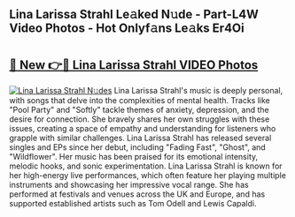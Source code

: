 ## Lina Larissa Strahl Le𝚊ked N𝚞de - Part-L4W Video Photos - Hot Onlyf𝚊ns Le𝚊ks Er4Oi

# <h2><a href="http://ab20852.deff.icu/?id=Lina+Larissa+Strahl">🔗 New 👉🔴 Lina Larissa Strahl VIDEO Photos</a></h2>

[![Lina Larissa Strahl N𝚞des](https://i.imgur.com/rIISA9y.gif)](http://ab20852.deff.icu/?id=Lina+Larissa+Strahl)
Lina Larissa Strahl's music is deeply personal, with songs that delve into the complexities of mental health. Tracks like "Pool Party" and "Softly" tackle themes of anxiety, depression, and the desire for connection. She bravely shares her own struggles with these issues, creating a space of empathy and understanding for listeners who grapple with similar challenges. Lina Larissa Strahl has released several singles and EPs since her debut, including "Fading Fast", "Ghost", and "Wildflower". Her music has been praised for its emotional intensity, melodic hooks, and sonic experimentation. Lina Larissa Strahl is known for her high-energy live performances, which often feature her playing multiple instruments and showcasing her impressive vocal range. She has performed at festivals and venues across the UK and Europe, and has supported established artists such as Tom Odell and Lewis Capaldi.
